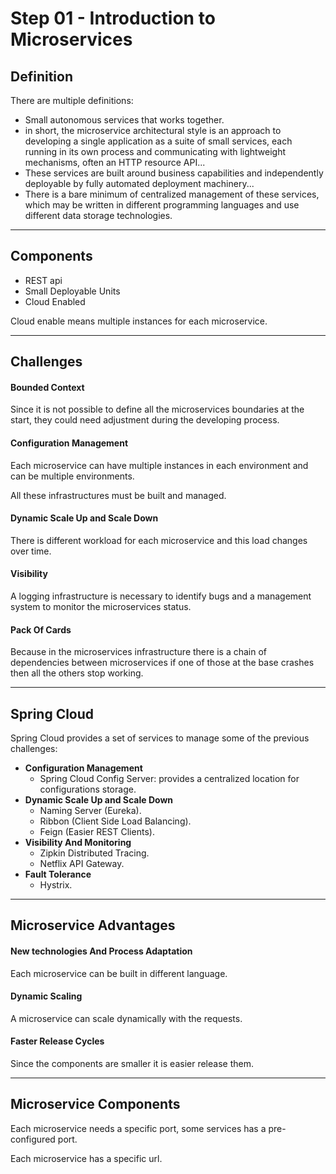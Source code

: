 # Step 01 - Introduction to Microservices

## Definition

There are multiple definitions:

- Small autonomous services that works together.
- in short, the microservice architectural style is an approach to developing a single application as a suite of small services, each running in its own process and communicating with lightweight mechanisms, often an HTTP resource API...
- These services are built around business capabilities and independently deployable by fully automated deployment machinery...
- There is a bare minimum of centralized management of these services, which may be written in different programming languages and use different data storage technologies.

---

## Components

- REST api
- Small Deployable Units
- Cloud Enabled

Cloud enable means multiple instances for each microservice.

---

## Challenges

#### Bounded Context

Since it is not possible to define all the microservices boundaries at the start, they could need adjustment during the developing process.

#### Configuration Management

Each microservice can have multiple instances in each environment and can be multiple environments.

All these infrastructures must be built and managed.

#### Dynamic Scale Up and Scale Down

There is different workload for each microservice and this load changes over time.

#### Visibility

A logging infrastructure is necessary to identify bugs and a management system to monitor the microservices status.

#### Pack Of Cards

Because in the microservices infrastructure there is a chain of dependencies between microservices if one of those at the base crashes then all the others stop working.

---

## Spring Cloud

Spring Cloud provides a set of services to manage some of  the previous challenges:

- **Configuration Management**
  - Spring Cloud Config Server: provides a centralized location for configurations storage.
- **Dynamic Scale Up and Scale Down**
  - Naming Server (Eureka).
  - Ribbon (Client Side Load Balancing).
  - Feign (Easier REST Clients).
- **Visibility And Monitoring**
  - Zipkin Distributed Tracing.
  - Netflix API Gateway.
- **Fault Tolerance**
  - Hystrix.

---

## Microservice Advantages

#### New technologies And Process Adaptation

Each microservice can be built in different language.

#### Dynamic Scaling

A microservice can scale dynamically with the requests.

#### Faster Release Cycles

Since the components are smaller it is easier release them.

---

## Microservice Components

Each microservice needs a specific port, some services has a pre-configured port.

Each microservice has a specific url.
